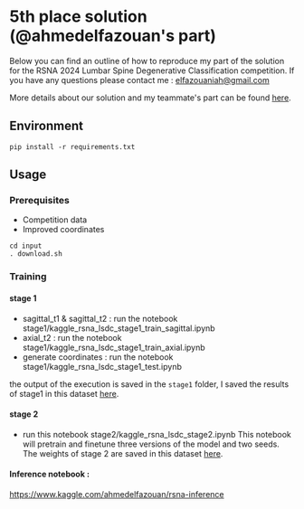 # 5th place solution (@ahmedelfazouan's part)
Below you can find an outline of how to reproduce my part of the solution for the RSNA 2024 Lumbar Spine Degenerative Classification competition.
If you have any questions please contact me : elfazouaniah@gmail.com

More details about our solution and my teammate's part can be found [here](https://www.kaggle.com/competitions/rsna-2024-lumbar-spine-degenerative-classification/discussion/539472).
## Environment
```
pip install -r requirements.txt
```
## Usage
### Prerequisites
- Competition data
- Improved coordinates
```
cd input
. download.sh
```
### Training
#### stage 1
- sagittal_t1 & sagittal_t2 : run the notebook stage1/kaggle_rsna_lsdc_stage1_train_sagittal.ipynb
- axial_t2 : run the notebook stage1/kaggle_rsna_lsdc_stage1_train_axial.ipynb
- generate coordinates : run the notebook stage1/kaggle_rsna_lsdc_stage1_test.ipynb

the output of the execution is saved in the `stage1` folder, I saved the results of stage1 in this dataset [here](https://www.kaggle.com/datasets/ahmedelfazouan/stage1-rsna-effnet). 
#### stage 2
- run this notebook stage2/kaggle_rsna_lsdc_stage2.ipynb
This notebook will pretrain and finetune three versions of the model and two seeds.
The weights of stage 2 are saved in this dataset [here](https://www.kaggle.com/datasets/ahmedelfazouan/rsna-stage2-weights).

#### Inference notebook :
https://www.kaggle.com/ahmedelfazouan/rsna-inference

